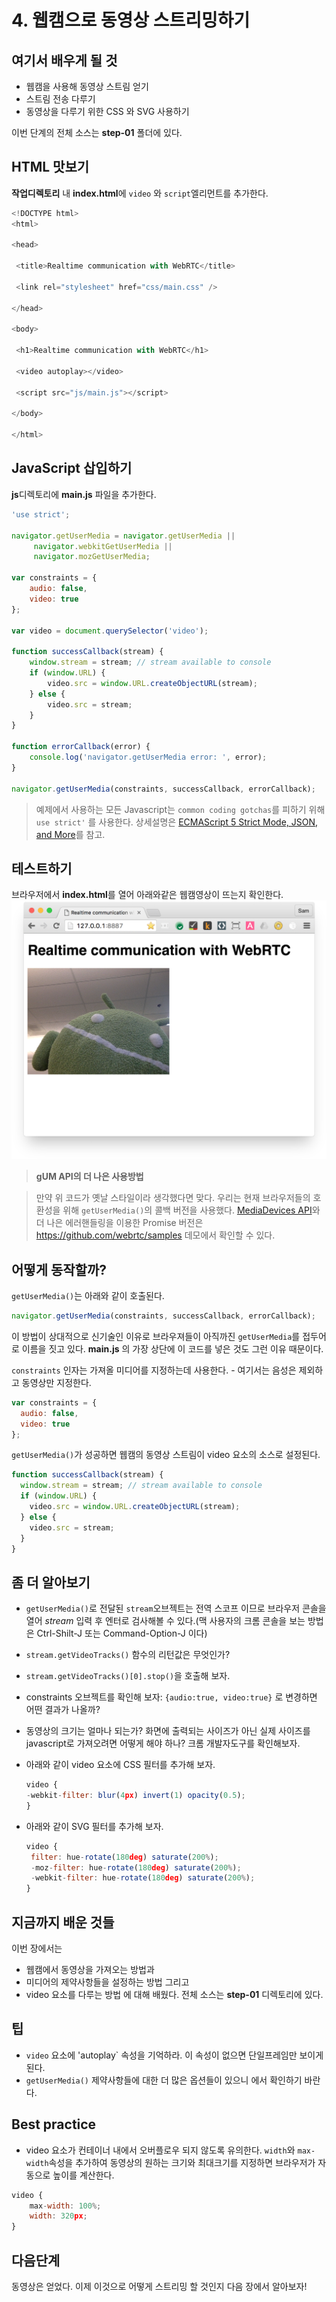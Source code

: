 # 4. 웹캠으로 동영상 스트리밍하기

## 여기서 배우게 될 것

* 웹캠을 사용해 동영상 스트림 얻기
* 스트림 전송 다루기
* 동영상을 다루기 위한 CSS 와 SVG 사용하기

이번 단계의 전체 소스는 **step-01** 폴더에 있다.

## HTML 맛보기

**작업디렉토리** 내 **index.html**에 `video` 와 `script`엘리먼트를 추가한다.

``` javascript
<!DOCTYPE html>
<html>

<head>

 <title>Realtime communication with WebRTC</title>

 <link rel="stylesheet" href="css/main.css" />

</head>

<body>

 <h1>Realtime communication with WebRTC</h1>

 <video autoplay></video>

 <script src="js/main.js"></script>

</body>

</html>
```

## JavaScript 삽입하기

**js**디렉토리에 **main.js** 파일을 추가한다.

```javascript
'use strict';

navigator.getUserMedia = navigator.getUserMedia ||
     navigator.webkitGetUserMedia ||
     navigator.mozGetUserMedia;

var constraints = { 
    audio: false, 
    video: true
};

var video = document.querySelector('video');

function successCallback(stream) { 
    window.stream = stream; // stream available to console 
    if (window.URL) { 
        video.src = window.URL.createObjectURL(stream); 
    } else { 
        video.src = stream; 
    }
}

function errorCallback(error) {
    console.log('navigator.getUserMedia error: ', error);
}

navigator.getUserMedia(constraints, successCallback, errorCallback);

```

> 예제에서 사용하는 모든 Javascript는 `common coding gotchas`를 피하기 위해 `use strict'` 를 사용한다. 상세설명은 [ECMAScript 5 Strict Mode, JSON, and More](http://ejohn.org/blog/ecmascript-5-strict-mode-json-and-more/)를 참고.

## 테스트하기

브라우저에서 **index.html**를 열어 아래와같은 웹캠영상이 뜨는지 확인한다.
![](/img/ch401.png)

> **gUM API의 더 나은 사용방법**

> 만약 위 코드가 옛날 스타일이라 생각했다면 맞다.
> 우리는 현재 브라우저들의 호환성을 위해 `getUserMedia()`의 콜백 버전을 사용했다.
> [MediaDevices API](https://developer.mozilla.org/en-US/docs/Web/API/MediaDevices)와 더 나은 에러핸들링을 이용한 Promise 버전은 [https:\/\/github.com\/webrtc\/samples](https://github.com/webrtc/samples) 데모에서 확인할 수 있다.

## 어떻게 동작할까?

`getUserMedia()`는 아래와 같이 호출된다.

```javascript
navigator.getUserMedia(constraints, successCallback, errorCallback);
```

이 방법이 상대적으로 신기술인 이유로 브라우져들이 아직까진 `getUserMedia`를 접두어로 이름을 짓고 있다. **main.js** 의 가장 상단에 이 코드를 넣은 것도 그런 이유 때문이다.

`constraints` 인자는 가져올 미디어를 지정하는데 사용한다. - 여기서는 음성은 제외하고 동영상만 지정한다.

```javascript
var constraints = {
  audio: false,
  video: true
};
```

`getUserMedia()`가 성공하면 웹캠의 동영상 스트림이 video 요소의 소스로 설정된다.

```javascript
function successCallback(stream) {
  window.stream = stream; // stream available to console
  if (window.URL) {
    video.src = window.URL.createObjectURL(stream);
  } else {
    video.src = stream;
  }
}
```

## 좀 더 알아보기

* `getUserMedia()`로 전달된 `stream`오브젝트는 전역 스코프 이므로 브라우저 콘솔을 열어 _stream_ 입력 후 엔터로 검사해볼 수 있다.\(맥 사용자의 크롬 콘솔을 보는 방법은 Ctrl-Shilt-J 또는 Command-Option-J 이다\)
* `stream.getVideoTracks()` 함수의 리턴값은 무엇인가?
* `stream.getVideoTracks()[0].stop()`을 호출해 보자.
* constraints 오브젝트를 확인해 보자: `{audio:true, video:true}` 로 변경하면 어떤 결과가 나올까?
* 동영상의 크기는 얼마나 되는가? 화면에 출력되는 사이즈가 아닌 실제 사이즈를 javascript로 가져오려면 어떻게 해야 하나? 크롬 개발자도구를 확인해보자.
* 아래와 같이 video 요소에 CSS 필터를 추가해 보자.

  ```javascript
  video {
  -webkit-filter: blur(4px) invert(1) opacity(0.5);
  }
  ```

* 아래와 같이 SVG 필터를 추가해 보자.

  ```javascript
  video {
   filter: hue-rotate(180deg) saturate(200%);
   -moz-filter: hue-rotate(180deg) saturate(200%);
   -webkit-filter: hue-rotate(180deg) saturate(200%);
  }
  ```


## 지금까지 배운 것들

이번 장에서는

* 웹캠에서 동영상을 가져오는 방법과
* 미디어의 제약사항들을 설정하는 방법 그리고
* video 요소를 다루는 방법
  에 대해 배웠다. 전체 소스는 **step-01** 디렉토리에 있다.

## 팁

* `video` 요소에 'autoplay\` 속성을 기억하라. 이 속성이 없으면 단일프레임만 보이게 된다. 
* `getUserMedia()` 제약사항들에 대한 더 많은 옵션들이 있으니  에서 확인하기 바란다. 

## Best practice

* video 요소가 컨테이너 내에서 오버플로우 되지 않도록 유의한다. `width`와 `max-width`속성을 추가하여 동영상의 원하는 크기와 최대크기를 지정하면 브라우저가 자동으로 높이를 계산한다. 

```javascript
video { 
    max-width: 100%; 
    width: 320px; 
}

```

## 다음단계

동영상은 얻었다. 이제 이것으로 어떻게 스트리밍 할 것인지 다음 장에서 알아보자!

